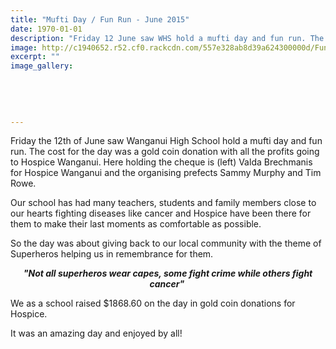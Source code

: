 ```yaml
---
title: "Mufti Day / Fun Run - June 2015"
date: 1970-01-01
description: "Friday 12 June saw WHS hold a mufti day and fun run. The cost for the day was a gold coin donation with all the profits going to Hospice Wanganui.  For more photo's click on 'Read the full story...'"
image: http://c1940652.r52.cf0.rackcdn.com/557e328ab8d39a624300000d/Fun-Run-2015-Prefects--Hospice-cheque(61).jpg
excerpt: ""
image_gallery:
    
    
    
    
    
---
```


<p>Friday the 12th of June saw Wanganui High School hold a mufti day and fun run. The cost for the day was a gold coin donation with all the profits going to Hospice Wanganui. Here holding the cheque is (left) Valda Brechmanis for Hospice Wanganui and the organising prefects Sammy Murphy and Tim Rowe.</p>
<p>Our school has had many teachers, students and family members close to our hearts fighting diseases like cancer and Hospice have been there for them to make their last moments as comfortable as possible.</p>
<p>So the day was about giving back to our local community with the theme of Superheros helping us in remembrance for them.</p>
<p align="center"><strong><em>"Not all superheros wear capes, some fight crime while others fight cancer"&nbsp;</em></strong></p>
<p>We as a school raised $1868.60 on the day in gold coin donations for Hospice.</p>
<p>It was an amazing day and enjoyed by all!&nbsp;</p>
<p>&nbsp;</p>
<p><img src=http://c1940652.r52.cf0.rackcdn.com/557e3347b8d39a624300000f/Fun-Run-2015-smurf-girls(16).jpg alt="" /></p>
<p><img src=http://c1940652.r52.cf0.rackcdn.com/557e33a4ff2a7c468e000017/Fun-Run-2015-4-girls-with-masks(17).jpg alt="" /></p>
<p><img src=http://c1940652.r52.cf0.rackcdn.com/557e3403ff2a7c468e000019/Fun-Run-2015-(27)2-striped-with-masks.jpg alt="" /></p>
<p><img src=http://c1940652.r52.cf0.rackcdn.com/557e3434b8d39a6243000012/Fun-Run-2015-girls-with-stella-sign-on-tops(42).jpg alt="" /></p>
<p><img src=http://c1940652.r52.cf0.rackcdn.com/557e3446ff2a7c468e00001b/Fun-Run-2015-students-various(14).jpg alt="" /></p>
<p><img src=http://c1940652.r52.cf0.rackcdn.com/557e3374ff2a7c468e000015/Fun-Run-2015-4-girls-with-capes(48).jpg alt="" /></p>
<p><img src=http://c1940652.r52.cf0.rackcdn.com/557e346eb8d39a6243000014/Fun-Run-2015-(29)teachers-in-capes.jpg alt="" /></p>
<p><img src=http://c1940652.r52.cf0.rackcdn.com/557e34e2b8d39a6243000016/Fun-Run-2015-Teachers(1).jpg alt="" /></p>
<p><img src=http://c1940652.r52.cf0.rackcdn.com/557e3ebfff2a7c468e000021/Admin-girls.jpg alt="" /></p>

